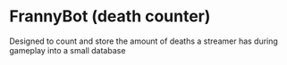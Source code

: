 # FrannyBot (death counter)

Designed to count and store the amount of deaths a streamer has during gameplay into a small database
